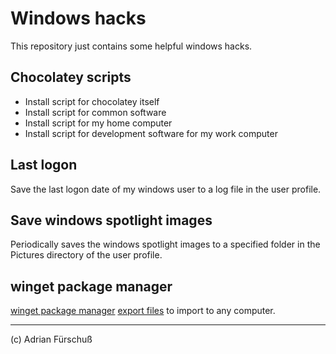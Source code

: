 # Windows hacks #

This repository just contains some helpful windows hacks.

## Chocolatey scripts
- Install script for chocolatey itself
- Install script for common software
- Install script for my home computer
- Install script for development software for my work computer

## Last logon
Save the last logon date of my windows user to a log file in the user profile.

## Save windows spotlight images
Periodically saves the windows spotlight images to a specified folder in the Pictures directory of the user profile.

## winget package manager

[winget package manager](https://learn.microsoft.com/en-us/windows/package-manager/winget/) [export files](/winget/readme.md) to import to any computer.

---
(c) Adrian Fürschuß

